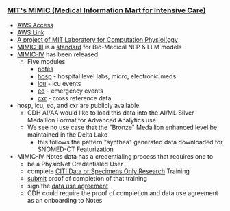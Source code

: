 ### [MIT's MIMIC (Medical Information Mart for Intensive Care)](https://mimic.mit.edu/)
* [AWS Access](https://aws.amazon.com/blogs/big-data/perform-biomedical-informatics-without-a-database-using-mimic-iii-data-and-amazon-athena/)
* [AWS Link](https://registry.opendata.aws/mimiciii/)
* [A project of MIT Laboratory for Computation Physiol(ogy](https://lcp.mit.edu/mimic)
* [MIMIC-III](https://mimic.mit.edu/docs/iii/) is a [standard](https://link.springer.com/chapter/10.1007/978-3-030-77211-6_12) for Bio-Medical NLP & LLM models
* [MIMIC-IV](https://mimic.mit.edu/docs/iv/) has been released
    - Five modules
        * [notes](https://physionet.org/content/mimic-iv-note/2.2/)        
        * [hosp](https://mimic.mit.edu/docs/iv/modules/hosp) - hospital level labs, micro, electronic meds
        * [icu](https://mimic.mit.edu/docs/iv/modules/icu) - icu events
        * [ed](https://mimic.mit.edu/docs/iv/modules/ed) - emergency events
        * [cxr](https://mimic.mit.edu/docs/iv/modules/cxr) - cross reference data
* hosp, icu, ed, and cxr are publicly available
    - CDH AI/AA would like to load this data into the AI/ML Silver Medallion Format for Advanced Analytics use
    - We see no use case that the "Bronze" Medallion enhanced level be maintained in the Delta Lake
        * this follows the pattern "synthea" generated data downloaded for SNOMED-CT Featurization 
* MIMIC-IV Notes data has a credentialing process that requires one to 
    - be a PhysioNet Credentialed User
    - complete [CITI Data or Specimens Only Research](https://physionet.org/content/mimic-iv-note/view-required-training/2.2/#1) Training
    - [submit](https://physionet.org/settings/training/) proof of completion of that training
    - sign the [data use agreement](https://physionet.org/sign-dua/mimic-iv-note/2.2/)
    - CDH could require the proof of completion and data use agreement as an onboarding to Notes